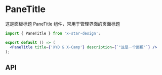 # PaneTitle

这是面板标题 PaneTitle 组件，常用于管理界面的页面标题

```jsx
import { PaneTitle } from 'x-star-design';

export default () => (
  <PaneTitle title={'XYD & X-Camp'} description={`"这是一个面板"`} />
);
```

## API

<API id="RainbowCat"></API>
